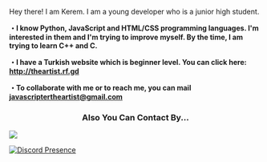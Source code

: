 Hey there! I am Kerem. I am a young developer who is a junior high student.

<b>・I know Python, JavaScript and HTML/CSS programming languages. I'm interested in them and I'm trying to improve myself. By the time, I am trying to learn C++ and C.</b>

<b>・I have a Turkish website which is beginner level. You can click here: http://theartist.rf.gd</b>

<b>・To collaborate with me or to reach me, you can mail javascriptertheartist@gmail.com</b>

<center><h3>Also You Can Contact By...</h3></center>
<p align="left">
   <a align="left" href="https://discord.com/users/820632932841684994" target"blank_"><img src="https://img.shields.io/badge/discord%20-7289DA.svg?&style=for-the-badge&logo=discord&logoColor=white"></a>

[![Discord Presence](https://lanyard-profile-readme.vercel.app/api/820632932841684994)](https://discord.com/users/820632932841684994)   
